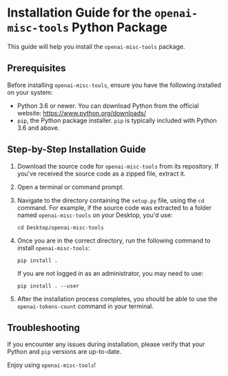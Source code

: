 # Installation Guide for the `openai-misc-tools` Python Package

This guide will help you install the `openai-misc-tools` package.

## Prerequisites

Before installing `openai-misc-tools`, ensure you have the following installed on your system:

- Python 3.6 or newer. You can download Python from the official website: https://www.python.org/downloads/
- `pip`, the Python package installer. `pip` is typically included with Python 3.6 and above.

## Step-by-Step Installation Guide

1. Download the source code for `openai-misc-tools` from its repository. If you've received the source code as a zipped file, extract it.

2. Open a terminal or command prompt.

3. Navigate to the directory containing the `setup.py` file, using the `cd` command. For example, if the source code was extracted to a folder named `openai-misc-tools` on your Desktop, you'd use:

    ```
    cd Desktop/openai-misc-tools
    ```

4. Once you are in the correct directory, run the following command to install `openai-misc-tools`:

    ```
    pip install .
    ```

    If you are not logged in as an administrator, you may need to use:

    ```
    pip install . --user
    ```

5. After the installation process completes, you should be able to use the `openai-tokens-count` command in your terminal.

## Troubleshooting

If you encounter any issues during installation, please verify that your Python and `pip` versions are up-to-date.

Enjoy using `openai-misc-tools`!
